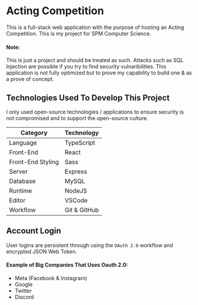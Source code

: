 # Acting Competition

This is a full-stack web application with the purpose of hosting an Acting Competition. This is my project for SPM Computer Science.

#### Note:

This is just a project and should be treated as such. Attacks such as SQL Injection are possible if you try to find security vulnaribilities. This application is not fully optimized but to prove my capability to build one & as a prove of concept.

## Technologies Used To Develop This Project

I only used open-source technologies / applications to ensure security is not compromised and to support the open-source culture.


| Category          | Technology   |
|-------------------|--------------|
| Language          | TypeScript   |
| Front-End         | React        |
| Front-End Styling | Sass         |
| Server            | Express      |
| Database          | MySQL        |
| Runtime           | NodeJS       |
| Editor            | VSCode       |
| Workflow          | Git & GitHub |

## Account Login

User logins are persistent through using the `OAuth 2.0` workflow and encrypted JSON Web Token.

#### Example of Big Companies That Uses Oauth 2.0:

- Meta (Facebook & Instagram)
- Google
- Twitter
- Discord